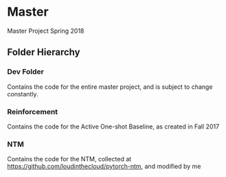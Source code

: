 # Master
Master Project Spring 2018

## Folder Hierarchy
### Dev Folder
Contains the code for the entire master project, and is subject to change constantly.
### Reinforcement
Contains the code for the Active One-shot Baseline, as created in Fall 2017
### NTM
Contains the code for the NTM, collected at https://github.com/loudinthecloud/pytorch-ntm, and modified by me
